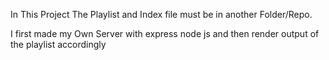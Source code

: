 In This Project The Playlist and Index file must be in another Folder/Repo.

I first made my  Own Server with express node js and then render output of the playlist accordingly
